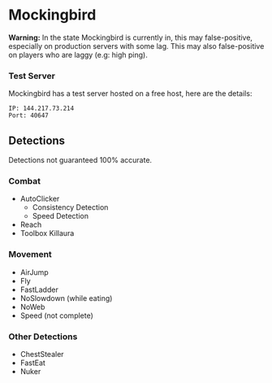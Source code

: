 # Mockingbird
**Warning:** In the state Mockingbird is currently in, this may false-positive, especially on production servers with some lag.
This may also false-positive on players who are laggy (e.g: high ping).

### Test Server
Mockingbird has a test server hosted on  a free host, here are the details:

```
IP: 144.217.73.214
Port: 40647
```

## Detections

Detections not guaranteed 100% accurate.

### Combat
* AutoClicker
    * Consistency Detection
    * Speed Detection
* Reach
* Toolbox Killaura
### Movement
* AirJump
* Fly
* FastLadder
* NoSlowdown (while eating)
* NoWeb
* Speed (not complete)
### Other Detections
* ChestStealer
* FastEat
* Nuker